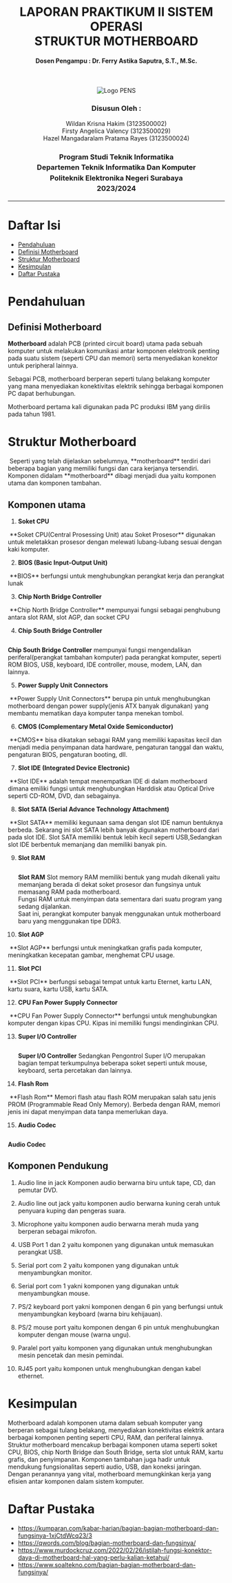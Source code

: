 <div align="center">
  <h1 style="font-weight: bold"> LAPORAN PRAKTIKUM II SISTEM OPERASI<br> STRUKTUR MOTHERBOARD</h1>
  <h4 style="text-align: center;">Dosen Pengampu : Dr. Ferry Astika Saputra, S.T., M.Sc.</h4>
</div>
<br />
<br />
<div align="center">
  <img src="https://upload.wikimedia.org/wikipedia/id/4/44/Logo_PENS.png" alt="Logo PENS">
  <h3 style="text-align: center;">Disusun Oleh : </h3>
  <p style="tex-align: center;">
    Wildan Krisna Hakim (3123500002)<br>
    Firsty Angelica Valency (3123500029)<br>
    Hazel Mangadaralam Pratama Rayes (3123500024)<br>
  </p>
  <h3 style="text-align: center;line-height: 1.5">Program Studi Teknik Informatika<br>Departemen Teknik Informatika Dan Komputer<br>Politeknik Elektronika Negeri Surabaya<br>2023/2024</h3>
  <hr>
</div>

# Daftar Isi
 - [Pendahuluan ](#pendahuluan)
 - [Definisi Motherboard](#definisi-motherboard)
 - [Struktur Motherboard](#struktur-motherboard)
 - [Kesimpulan](#kesimpulan)
 - [Daftar Pustaka](#daftar-pustaka)

# Pendahuluan

## Definisi Motherboard
**Motherboard** adalah PCB (printed circuit board) utama pada sebuah komputer untuk melakukan komunikasi antar komponen elektronik penting pada suatu sistem (seperti CPU dan memori) serta menyediakan konektor untuk peripheral lainnya.

Sebagai PCB, motherboard berperan seperti tulang belakang komputer yang mana menyediakan konektivitas elektrik sehingga berbagai komponen PC dapat berhubungan.

Motherboard pertama kali digunakan pada PC produksi IBM yang dirilis pada tahun 1981.

# Struktur Motherboard

<img src="img/Struktur-motherboard.jpeg" alt="">
Seperti yang telah dijelaskan sebelumnya, **motherboard** terdiri dari beberapa bagian yang memiliki fungsi dan cara kerjanya tersendiri. Komponen didalam **motherboard** dibagi menjadi dua yaitu komponen utama dan komponen tambahan.

## Komponen utama
1. **Soket CPU** 
<img src="img/SoketCPU(ZIF-LIF).png" alt="">
**Soket CPU(Central Prosessing Unit) atau Soket Prosesor** 
digunakan untuk meletakkan prosesor dengan melewati lubang-lubang sesuai dengan kaki komputer.

2. **BIOS (Basic Input-Output Unit)**
<img src="img/bios.jpg" alt="">
**BIOS** berfungsi untuk menghubungkan perangkat kerja dan perangkat lunak 

3. **Chip North Bridge Controller**
<img src="img/south and north bridge.jpg" alt="">
**Chip North Bridge Controller** mempunyai fungsi sebagai penghubung antara slot RAM, slot AGP, dan socket CPU

4. **Chip South Bridge Controller**
<img src="img/south and north bridge.jpg" alt="">

**Chip South Bridge Controller** mempunyai fungsi mengendalikan periferal(perangkat tambahan komputer) pada perangkat komputer, seperti ROM BIOS, USB, keyboard, IDE controller, mouse, modem, LAN, dan lainnya.

5. **Power Supply Unit Connectors**
<img src="img/Power Supply Unit Connectors.jpg" alt="">
**Power Supply Unit Connectors** berupa pin untuk menghubungkan motherboard dengan power supply(jenis ATX banyak digunakan) yang membantu mematikan daya komputer tanpa menekan tombol.

6. **CMOS (Complementary Metal Oxide Semiconductor)**
<img src="img/cmos.jpg" alt="">
**CMOS** bisa dikatakan sebagai RAM yang memiliki kapasitas kecil dan menjadi media penyimpanan data hardware, pengaturan tanggal dan waktu, pengaturan BIOS, pengaturan booting, dll.

7. **Slot IDE (Integrated Device Electronic)**
<img src="img/slot_sata_dan_slot_ide.jpg" alt="">
**Slot IDE** adalah tempat menempatkan IDE di dalam motherboard dimana emiliki fungsi untuk menghubungkan Harddisk atau Optical Drive seperti CD-ROM, DVD, dan sebagainya.

8. **Slot SATA (Serial Advance Technology Attachment)**
<img src="img/slot_sata_dan_slot_ide.jpg" alt="">
**Slot SATA** memiliki kegunaan sama dengan slot IDE namun bentuknya berbeda. Sekarang ini slot SATA lebih banyak digunakan motherboard dari pada slot IDE. Slot SATA memiliki bentuk lebih kecil seperti USB,Sedangkan slot IDE berbentuk memanjang dan memiliki banyak pin.

9. **Slot RAM**

      <img src="img/slot ram.jpeg" alt="">


    **Slot RAM** Slot memory RAM memiliki bentuk yang mudah dikenali yaitu memanjang berada di dekat soket prosesor dan fungsinya untuk memasang RAM pada motherboard. <br>Fungsi RAM untuk menyimpan data sementara dari suatu program yang sedang dijalankan.<br> Saat ini, perangkat komputer banyak menggunakan untuk motherboard baru yang menggunakan tipe DDR3.

10. **Slot AGP**
<img src="img/slot Agp.jpg" alt="">
**Slot AGP** berfungsi untuk meningkatkan grafis pada komputer, meningkatkan kecepatan gambar, menghemat CPU usage.

11. **Slot PCI**
<img src="img/Slot Pci.jpeg" alt="">
**Slot PCI** berfungsi sebagai tempat untuk kartu Eternet, kartu LAN, kartu suara, kartu USB, kartu SATA.

12. **CPU Fan Power Supply Connector**
<img src="img/motherboardfanconnector.jpg" alt="">
**CPU Fan Power Supply Connector** berfungsi untuk
menghubungkan komputer dengan kipas CPU. Kipas ini memiliki fungsi mendinginkan CPU. 

13. **Super I/O Controller**

      <img src="img/IO.jpeg" alt="">

      **Super I/O Controller** Sedangkan Pengontrol Super I/O merupakan bagian tempat terkumpulnya beberapa soket seperti untuk mouse, keyboard, serta percetakan dan lainnya.

14. **Flash Rom**
<img src="img/flashrom.jpg" alt="">
**Flash Rom** Memori flash atau flash ROM merupakan salah satu jenis PROM (Programmable Read Only Memory). Berbeda dengan RAM, memori jenis  ini dapat menyimpan data tanpa memerlukan daya.


15. **Audio Codec**

    <img src="img/audiocodec.jpeg" alt="">


**Audio Codec** 


## Komponen Pendukung

1. Audio line in jack 
Komponen audio berwarna biru untuk tape, CD, dan pemutar DVD.

2. Audio line out jack
yaitu komponen audio berwarna kuning cerah untuk penyuara kuping dan pengeras suara.

3. Microphone
yaitu komponen audio berwarna merah muda yang berperan sebagai mikrofon.

4. USB Port 1 dan 2
yaitu komponen yang digunakan untuk memasukan perangkat USB.

5. Serial port com 2
yaitu komponen yang digunakan untuk menyambungkan monitor.

6. Serial port com 1
yakni komponen yang digunakan untuk menyambungkan mouse.

7. PS/2 keyboard port
yakni komponen dengan 6 pin yang berfungsi untuk menyambungkan keyboard (warna biru kehijauan).

8. PS/2 mouse port
yaitu komponen dengan 6 pin untuk menghubungkan komputer dengan mouse (warna ungu).

9. Paralel port
yaitu komponen yang digunakan untuk menghubungkan mesin pencetak dan mesin pemindai.

10. RJ45 port
yaitu komponen untuk menghubungkan dengan kabel ethernet.

# Kesimpulan
Motherboard adalah komponen utama dalam sebuah komputer yang berperan sebagai tulang belakang, menyediakan konektivitas elektrik antara berbagai komponen penting seperti CPU, RAM, dan periferal lainnya. Struktur motherboard mencakup berbagai komponen utama seperti soket CPU, BIOS, chip North Bridge dan South Bridge, serta slot untuk RAM, kartu grafis, dan penyimpanan. Komponen tambahan juga hadir untuk mendukung fungsionalitas seperti audio, USB, dan koneksi jaringan. Dengan peranannya yang vital, motherboard memungkinkan kerja yang efisien antar komponen dalam sistem komputer.

# Daftar Pustaka
- https://kumparan.com/kabar-harian/bagian-bagian-motherboard-dan-fungsinya-1xjCtdWcq23/3
- https://qwords.com/blog/bagian-motherboard-dan-fungsinya/
- https://www.murdockcruz.com/2022/02/26/istilah-fungsi-konektor-daya-di-motherboard-hal-yang-perlu-kalian-ketahui/
- https://www.soaltekno.com/bagian-bagian-motherboard-dan-fungsinya/



